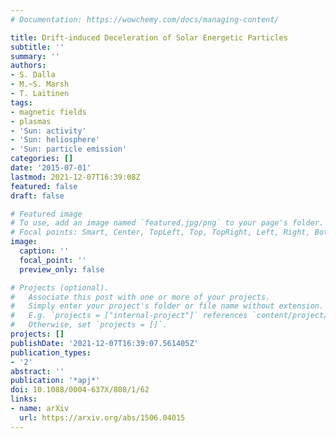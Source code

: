 ```yaml
---
# Documentation: https://wowchemy.com/docs/managing-content/

title: Drift-induced Deceleration of Solar Energetic Particles
subtitle: ''
summary: ''
authors:
- S. Dalla
- M.~S. Marsh
- T. Laitinen
tags:
- magnetic fields
- plasmas
- 'Sun: activity'
- 'Sun: heliosphere'
- 'Sun: particle emission'
categories: []
date: '2015-07-01'
lastmod: 2021-12-07T16:39:08Z
featured: false
draft: false

# Featured image
# To use, add an image named `featured.jpg/png` to your page's folder.
# Focal points: Smart, Center, TopLeft, Top, TopRight, Left, Right, BottomLeft, Bottom, BottomRight.
image:
  caption: ''
  focal_point: ''
  preview_only: false

# Projects (optional).
#   Associate this post with one or more of your projects.
#   Simply enter your project's folder or file name without extension.
#   E.g. `projects = ["internal-project"]` references `content/project/deep-learning/index.md`.
#   Otherwise, set `projects = []`.
projects: []
publishDate: '2021-12-07T16:39:07.561405Z'
publication_types:
- '2'
abstract: ''
publication: '*apj*'
doi: 10.1088/0004-637X/808/1/62
links:
- name: arXiv
  url: https://arxiv.org/abs/1506.04015
---
```

